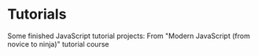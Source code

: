 # Tutorials
Some finished JavaScript tutorial projects:
From "Modern JavaScript (from novice to ninja)" tutorial course
